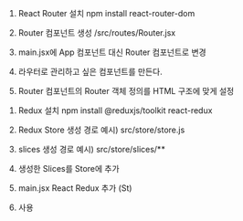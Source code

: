 <!-- Router -->
1. React Router 설치
npm install react-router-dom

2. Router 컴포넌트 생성
/src/routes/Router.jsx

3. main.jsx에 App 컴포넌트 대신 Router 컴포넌트로 변경

4. 라우터로 관리하고 싶은 컴포넌트를 만든다.

5. Router 컴포넌트의 Router 객체 정의를 HTML 구조에 맞게 설정

<!-- Redux -->
<!-- 상태 관리 라이브러리, 중앙 집중식 상태관리 패턴 구현 -->
1. Redux 설치
npm install @reduxjs/toolkit react-redux

2. Redux Store 생성
경로 예시) src/store/store.js

3. slices 생성
경로 예시) src/store/slices/**

4. 생성한 Slices를 Store에 추가

5. main.jsx React Redux <Provider> 추가 (St)

6. 사용